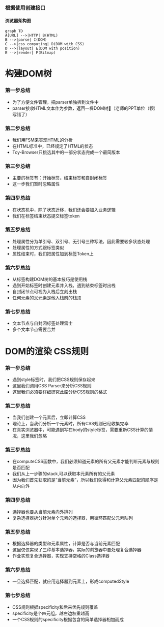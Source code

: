
### 根据使用创建接口

#### 浏览器架构图
```mermaid
graph TD
A[URL] -->|HTTP| B(HTML)
B -->|parse| C(DOM)
C -->|css computing| D(DOM with CSS)
D -->|layout| E(DOM with position)
E -->|render| F(Bitmap)
```

# 构建DOM树

### 第一步总结
- 为了方便文件管理，把parser单独拆到文件中
- parser接收HTML文本作为参数，返回一棵DOM树🌲（老师的PPT单位（颗）写错了）

### 第二步总结
- 我们用FSM来实现HTML的分析
- 在HTML标准中，已经规定了HTML的状态
- Toy-Browser只挑选其中的一部分状态完成一个最简版本

### 第三步总结
- 主要的标签有：开始标签，结束标签和自封闭标签
- 这一步我们暂时忽略属性

### 第四步总结
- 在状态机中，除了状态迁移，我们还会要加入业务逻辑
- 我们在标签结束状态提交标签token

### 第五步总结
- 处理属性分为单引号、双引号、无引号三种写法，因此需要较多状态处理
- 处理属性的方式跟标签类似
- 属性结束时，我们把属性加到标签Token上

### 第六步总结
- 从标签构建DOM树的基本技巧是使用栈
- 遇到开始标签时创建元素并入栈，遇到结束标签时出栈
- 自封闭节点可视为入栈后立刻出栈
- 任何元素的父元素是他入栈前的栈顶

### 第七步总结
- 文本节点与自封闭标签处理雷士
- 多个文本节点需要合并

# DOM的渲染 CSS规则

### 第一步总结
- 遇到style标签时，我们把CSS规则保存起来
- 这里我们调用CSS Parser来分析CSS规则
- 这里我们必须要仔细研究此库分析CSS规则的格式

### 第二步总结
- 当我们创建一个元素后，立即计算CSS
- 理论上，当我们分析一个元素时，所有CSS规则已经收集完毕
- 在真实浏览器中，可能遇到写在body的style标签，需要重新CSS计算的情况，这里我们忽略

### 第三步总结
- 在computeCSS函数中，我们必须知道元素的所有父元素才能判断元素与规则是否匹配
- 我们从上一步骤的stack,可以获取本元素所有的父元素
- 因为我们首先获取的是“当前元素”，所以我们获得和计算父元素匹配的顺序是从内向外

### 第四步总结
- 选择器也要从当前元素向外排列
- 复杂选择器拆分针对单个元素的选择器，用循环匹配父元素队列

### 第五步总结
- 根据选择器的类型和元素属性，计算是否与当前元素匹配
- 这里仅仅实现了三种基本选择器，实际的浏览器中要处理复合选择器
- 作业实现复合选择器，实现支持空格的Class选择器

### 第六步总结
- 一旦选择匹配，就应用选择器到元素上，形成computedStyle

### 第七步总结
- CSS规则根据specificity和后来优先规则覆盖
- specificity是个四元组，越左边权重越高
- 一个CSS规则的specificity根据包含的简单选择器相加而成